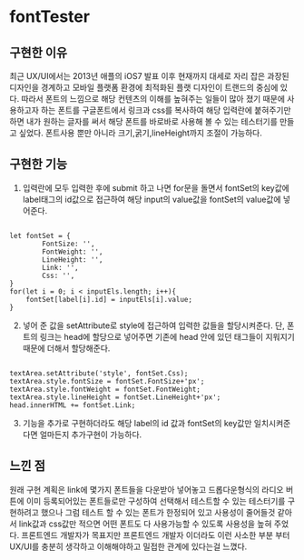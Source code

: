 # fontTester
## 구현한 이유
최근 UX/UI에서는 2013년 애플의 iOS7 발표 이후 현재까지 대세로 자리 잡은 과장된 디자인을 경계하고 모바일 플랫폼 환경에 최적화된 플랫 디자인이 트랜드의 중심에 있다.
따라서 폰트의 느낌으로 해당 컨텐츠의 이해를 높혀주는 일들이 많아 졌기 때문에 사용하고자 하는 폰트를 구글폰트에서 링크과 css를 복사하여 해당 입력란에 붙혀주기만 하면 내가 원하는 글자를 써서 해당 폰트를 바로바로 사용해 볼 수 있는 테스터기를 만들고 싶었다. 폰트사용 뿐만 아니라 크기,굵기,lineHeight까지 조절이 가능하다.
## 구현한 기능
1. 입력란에 모두 입력한 후에 submit 하고 나면 for문을 돌면서 fontSet의 key값에 label태그의 id값으로 접근하여 해당 input의 value값을 fontSet의 value값에 넣어준다.
<pre><code>
let fontSet = {
        FontSize: '',
        FontWeight: '',
        LineHeight: '',
        Link: '',
        Css: '',
}
for(let i = 0; i < inputEls.length; i++){
    fontSet[label[i].id] = inputEls[i].value;
}
</code></pre>
2. 넣어 준 값을 setAttribute로 style에 접근하여 입력한 값들을 할당시켜준다. 단, 폰트의 링크는 head에 할당으로 넣어주면 기존에 head 안에 있던 태그들이 지워지기 때문에 더해서 할당해준다. 
<pre><code>
textArea.setAttribute('style', fontSet.Css);
textArea.style.fontSize = fontSet.FontSize+'px';
textArea.style.fontWeight = fontSet.FontWeight;
textArea.style.lineHeight = fontSet.LineHeight+'px';
head.innerHTML += fontSet.Link;
</code></pre>
3. 기능을 추가로 구현하더라도 해당 label의 id 값과 fontSet의 key값만 일치시켜준다면 얼마든지 추가구현이 가능하다.

## 느낀 점
원래 구현 계획은 link에 몇가지 폰트들을 다운받아 넣어놓고 드롭다운형식의 라디오 버튼에 이미 등록되어있는 폰트들로만 구성하여 선택해서 테스트할 수 있는 테스터기를 구현하려고 했으나 그럼 테스트 할 수 있는 폰트가 한정되어 있고 사용성이 줄어들것 같아서 link값과 css값만 적으면 어떤 폰트도 다 사용가능할 수 있도록 사용성을 높혀 주었다. 
프론트엔드 개발자가 목표지만 프론트엔드 개발자 이더라도 이런 사소한 부분 부터 UX/UI를 충분히 생각하고 이해해야하고 밀접한 관계에 있다는걸 느꼈다.
